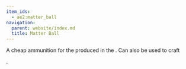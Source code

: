 ```yaml
---
item_ids:
  - ae2:matter_ball
navigation:
  parent: website/index.md
  title: Matter Ball
---
```


A cheap ammunition for the <ItemLink
id="matter_cannon"/> produced in the <ItemLink
id="condenser"/>. Can also be used to craft

<ItemLink id="white_paint_ball" />.
